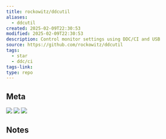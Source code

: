 ```yaml
---
title: rockowitz/ddcutil
aliases:
  - ddcutil
created: 2025-02-09T22:30:53
modified: 2025-02-09T22:30:53
description: Control monitor settings using DDC/CI and USB
source: https://github.com/rockowitz/ddcutil
tags:
  - star
  - ddc/ci
tags-link: 
type: repo
---
```

## Meta

![](https://img.shields.io/github/stars/rockowitz/ddcutil?style=for-the-badge&label=stars) ![](https://img.shields.io/github/repo-size/rockowitz/ddcutil?style=for-the-badge&label=size) ![](https://img.shields.io/github/created-at/rockowitz/ddcutil?style=for-the-badge&label=since)

## Notes


